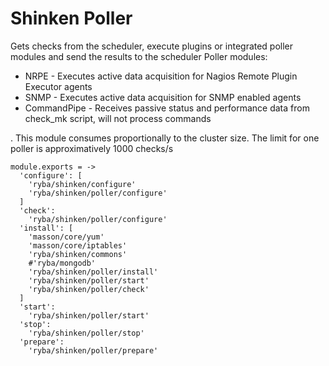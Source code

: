 
# Shinken Poller

Gets checks from the scheduler, execute plugins or integrated poller modules and
send the results to the scheduler
Poller modules:

*   NRPE - Executes active data acquisition for Nagios Remote Plugin Executor agents
*   SNMP - Executes active data acquisition for SNMP enabled agents
*   CommandPipe - Receives passive status and performance data from check_mk script,
will not process commands

.
This module consumes proportionally to the cluster size. The limit for one poller
is approximatively 1000 checks/s

    module.exports = ->
      'configure': [
        'ryba/shinken/configure'
        'ryba/shinken/poller/configure'
      ]
      'check':
        'ryba/shinken/poller/configure'
      'install': [
        'masson/core/yum'
        'masson/core/iptables'
        'ryba/shinken/commons'
        #'ryba/mongodb'
        'ryba/shinken/poller/install'
        'ryba/shinken/poller/start'
        'ryba/shinken/poller/check'
      ]
      'start':
        'ryba/shinken/poller/start'
      'stop':
        'ryba/shinken/poller/stop'
      'prepare':
        'ryba/shinken/poller/prepare'
